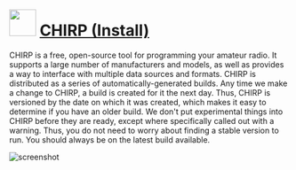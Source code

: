 ﻿# <img src="https://cdn.jsdelivr.net/gh/chtof/chocolatey-packages/manual/chirp.install/chirp.install.png" width="48" height="48"/> [CHIRP (Install)](https://chocolatey.org/packages/chirp.install)

CHIRP is a free, open-source tool for programming your amateur radio. It supports a large number of manufacturers and models, as well as provides a way to interface with multiple data sources and formats.
CHIRP is distributed as a series of automatically-generated builds. Any time we make a change to CHIRP, a build is created for it the next day. Thus, CHIRP is versioned by the date on which it was created, which makes it easy to determine if you have an older build. We don't put experimental things into CHIRP before they are ready, except where specifically called out with a warning. Thus, you do not need to worry about finding a stable version to run. You should always be on the latest build available.

![screenshot](https://cdn.jsdelivr.net/gh/chtof/chocolatey-packages/manual/chirp.install/screenshot.png)
